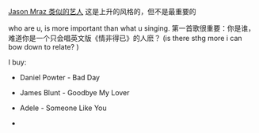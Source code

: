 
[Jason Mraz 类似的艺人](http://www.xiami.com/artist/Whpccf44) 这是上升的风格的，但不是最重要的

who are u, is more important than what u singing. 第一首歌很重要：你是谁，难道你是一个只会唱英文版《情非得已》的人麽？ (is there sthg more i can bow down to relate? )

I buy:
- Daniel Powter - Bad Day
- James Blunt - Goodbye My Lover
- Adele - Someone Like You


-
